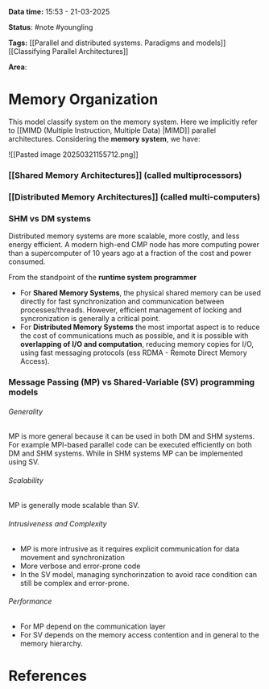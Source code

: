 **Data time:** 15:53 - 21-03-2025

**Status**: #note #youngling 

**Tags:** [[Parallel and distributed systems. Paradigms and models]] [[Classifying Parallel Architectures]]

**Area**: 
# Memory Organization

This model classify system on the memory system. Here we implicitly refer to [[MIMD (Multiple Instruction, Multiple Data) |MIMD]] parallel architectures. Considering the **memory system**, we have:

![[Pasted image 20250321155712.png]]
### [[Shared Memory Architectures]] (called multiprocessors)

### [[Distributed Memory Architectures]] (called multi-computers)

### SHM vs DM systems
Distributed memory systems are more scalable, more costly, and less energy efficient. A modern high-end CMP node has more computing power than a supercomputer of 10 years ago at a fraction of the cost and power consumed.

From the standpoint of the **runtime system programmer**
- For **Shared Memory Systems**, the physical shared memory can be used directly for fast synchronization and communication between processes/threads. However, efficient management of locking and syncronization is generally a critical point.
- For **Distributed Memory Systems** the most importat aspect is to reduce the cost of communications much as possible, and it is possible with **overlapping of I/O and computation**, reducing memory copies for I/O, using fast messaging protocols (ess RDMA - Remote Direct Memory Access).

### Message Passing (MP) vs Shared-Variable (SV) programming models
###### Generality
MP is more general because it can be used in both DM and SHM systems. For example MPI-based parallel code can be executed efficiently on both DM and SHM systems. While in SHM systems MP can be implemented using SV.
###### Scalability
MP is generally mode scalable than SV.
###### Intrusiveness and Complexity
- MP is more intrusive as it requires explicit communication for data movement and synchronization
- More verbose and error-prone code
- In the SV model, managing synchorinzation to avoid race condition can still be complex and error-prone.
###### Performance
- For MP depend on the communication layer
- For SV depends on the memory access contention and in general to the memory hierarchy.
# References
